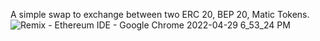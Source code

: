 A simple swap to exchange between two ERC 20, BEP 20, Matic Tokens.
![Remix - Ethereum IDE - Google Chrome 2022-04-29 6_53_24 PM](https://user-images.githubusercontent.com/77860114/165999129-650e4e0a-bfe5-465a-9bc7-d7cccc8e9c71.png)
